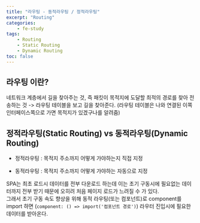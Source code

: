 ```yaml
--- 
title: "라우팅 - 동적라우팅 / 정적라우팅" 
excerpt: "Routing"
categories: 
    - fe-study
tags: 
    - Routing
    - Static Routing
    - Dynamic Routing
toc: false
--- 
```

## 라우팅 이란?

네트워크 계층에서 길을 찾아주는 것, 즉 패킷이 목적지에 도달할 최적의 경로를 찾아 전송하는 것 -> 라우팅 테이블을 보고 길을 찾아준다. (라우팅 테이블은 나와 연결된 이쪽 인터페이스쪽으로 가면 목적지가 있겠구나를 알려줌)  

## 정적라우팅(Static Routing) vs 동적라우팅(Dynamic Routing)

- 정적라우팅 : 목적지 주소까지 어떻게 가야하는지 직접 지정

- 동적라우팅 : 목적지 주소까지 어떻게 가야하는 자동으로 지정

SPA는 최초 로드시 데이터를 전부 다운로드 하는데 이는 초기 구동시에 필요없는 데이터까지 전부 받기 때문에 오히려 처음 페이지 로드가 느려질 수 가 있다.  
그래서 초기 구동 속도 향상을 위해 동적 라우팅(또는 컴포넌트)로 component를 import 하면 (`component: () => import('컴포넌트 경로')`) 라우터 진입시에 필요한 데이터를 받아온다.  

